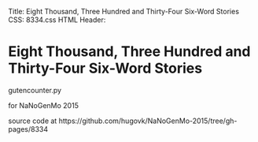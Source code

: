 Title:          Eight Thousand, Three Hundred and Thirty-Four Six-Word Stories
CSS:            8334.css
HTML Header:    <link rel='stylesheet' type='text/css' href='https://fonts.googleapis.com/css?family=Gentium+Book+Basic:400,700,400italic'>

# Eight Thousand, Three Hundred and Thirty-Four Six-Word Stories

<p class="author">gutencounter.py</p>

<p class="auth-desc">for NaNoGenMo 2015</p>

<p class="source">source code at https://github.com/hugovk/NaNoGenMo-2015/tree/gh-pages/8334</p>

<div class="pagebreak"></div>

